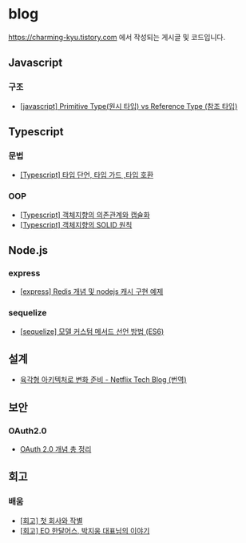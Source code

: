 # blog
https://charming-kyu.tistory.com 에서 작성되는 게시글 및 코드입니다.

## Javascript
### 구조
- [[javascript] Primitive Type(원시 타입) vs Reference Type (참조 타입)](https://charming-kyu.tistory.com/20)

## Typescript
### 문법
- [[Typescript] 타입 단언, 타입 가드 ,타입 호환](https://charming-kyu.tistory.com/29)
### OOP
- [[Typescript] 객체지향의 의존관계와 캡슐화](https://charming-kyu.tistory.com/34)
- [[Typescript] 객체지향의 SOLID 원칙](https://charming-kyu.tistory.com/35) 

## Node.js
### express
- [[express] Redis 개념 및 nodejs 캐시 구현 예제](https://charming-kyu.tistory.com/37)
### sequelize
- [[sequelize] 모델 커스텀 메서드 선언 방법 (ES6)](https://charming-kyu.tistory.com/22)

## 설계
- [육각형 아키텍처로 변화 준비 - Netflix Tech Blog (번역)](https://charming-kyu.tistory.com/32)

## 보안
### OAuth2.0
- [OAuth 2.0 개념 총 정리](https://charming-kyu.tistory.com/36)
   

## 회고
### 배움
- [[회고] 첫 회사와 작별](https://charming-kyu.tistory.com/27)
- [[회고] EO 한달어스, 박지웅 대표님의 이야기](https://charming-kyu.tistory.com/33)
